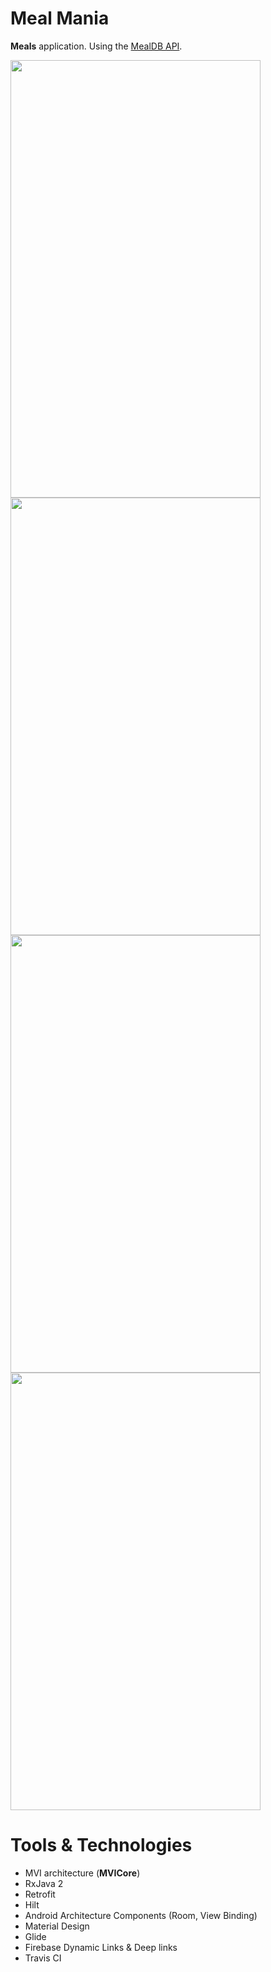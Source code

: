 # Meal Mania
**Meals** application. Using the [MealDB API](https://www.themealdb.com/).

<img src="https://i.imgur.com/qTenvkP.png" width="400" height="700" /> <img src="https://i.imgur.com/3GpYW8l.png" width="400" height="700" />
<img src="https://i.imgur.com/2mwDz7h.png" width="400" height="700" /> <img src="https://i.imgur.com/qNePGRW.png" width="400" height="700" />

 # Tools & Technologies
 * MVI architecture (**MVICore**)
 * RxJava 2
 * Retrofit
 * Hilt
 * Android Architecture Components (Room, View Binding)
 * Material Design
 * Glide
 * Firebase Dynamic Links & Deep links
 * Travis CI
